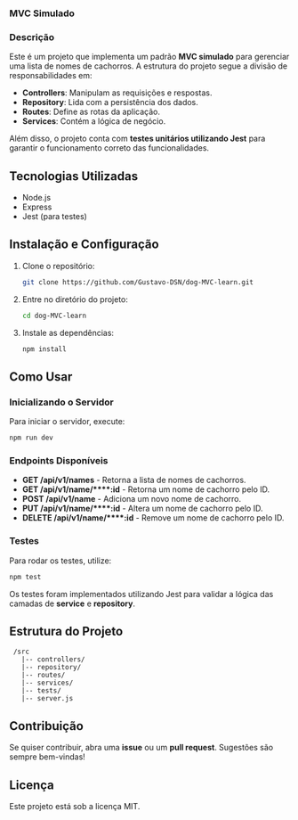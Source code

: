 ### MVC Simulado

### Descrição

Este é um projeto que implementa um padrão **MVC simulado** para gerenciar uma lista de nomes de cachorros. A estrutura do projeto segue a divisão de responsabilidades em:

- **Controllers**: Manipulam as requisições e respostas.
- **Repository**: Lida com a persistência dos dados.
- **Routes**: Define as rotas da aplicação.
- **Services**: Contém a lógica de negócio.

Além disso, o projeto conta com **testes unitários utilizando Jest** para garantir o funcionamento correto das funcionalidades.

## Tecnologias Utilizadas

- Node.js
- Express
- Jest (para testes)

## Instalação e Configuração

1. Clone o repositório:
   ```bash
   git clone https://github.com/Gustavo-DSN/dog-MVC-learn.git
   ```
2. Entre no diretório do projeto:
   ```bash
   cd dog-MVC-learn
   ```
3. Instale as dependências:
   ```bash
   npm install
   ```

## Como Usar

### Inicializando o Servidor

Para iniciar o servidor, execute:

```bash
npm run dev
```

### Endpoints Disponíveis

- **GET /api/v1/names** - Retorna a lista de nomes de cachorros.
- **GET /api/v1/name/****:id** - Retorna um nome de cachorro pelo ID.
- **POST /api/v1/name** - Adiciona um novo nome de cachorro.
- **PUT /api/v1/name/****:id** - Altera um nome de cachorro pelo ID.
- **DELETE /api/v1/name/****:id** - Remove um nome de cachorro pelo ID.

### Testes

Para rodar os testes, utilize:

```bash
npm test
```

Os testes foram implementados utilizando Jest para validar a lógica das camadas de **service** e **repository**.

## Estrutura do Projeto

```
 /src
   |-- controllers/
   |-- repository/
   |-- routes/
   |-- services/
   |-- tests/
   |-- server.js
```

## Contribuição

Se quiser contribuir, abra uma **issue** ou um **pull request**. Sugestões são sempre bem-vindas!

## Licença

Este projeto está sob a licença MIT.

